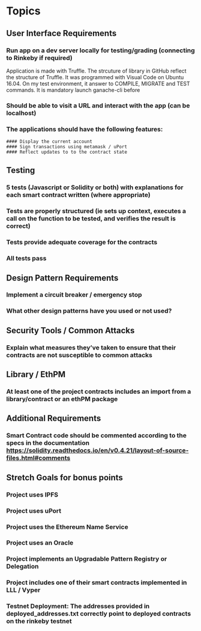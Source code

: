 # Topics

## User Interface Requirements
  ### Run app on a dev server locally for testing/grading (connecting to Rinkeby if required)
  Application is made with Truffle. The strcuture of library in GitHub reflect the structure of Truffle. It was programmed with Visual Code on Ubuntu 16.04. On my test environment, it answer to COMPILE, MIGRATE and TEST commands. It is mandatory launch ganache-cli before 
  
  ### Should be able to visit a URL and interact with the app (can be localhost)

  ### The applications should have the following features:
    #### Display the current account
    #### Sign transactions using metamask / uPort
    #### Reflect updates to to the contract state

## Testing
  ### 5 tests (Javascript or Solidity or both) with explanations for each smart contract written (where appropriate)
  ### Tests are properly structured (ie sets up context, executes a call on  the function to be tested, and verifies the result is correct)
  ### Tests provide adequate coverage for the contracts
  ### All tests pass

## Design Pattern Requirements
  ### Implement a circuit breaker / emergency stop
  ### What other design patterns have you used or  not used?

## Security Tools / Common Attacks
  ### Explain what measures they’ve taken to ensure that their contracts are not susceptible to common attacks

## Library / EthPM
  ### At least one of the project contracts includes an import from a library/contract or an ethPM package

## Additional Requirements
 ### Smart Contract code should be commented  according to the specs in the documentation https://solidity.readthedocs.io/en/v0.4.21/layout-of-source-files.html#comments

## Stretch Goals for bonus points
  ### Project uses IPFS
  ### Project uses uPort
  ### Project uses the Ethereum Name Service
  ### Project uses an Oracle
  ### Project implements an Upgradable Pattern Registry or Delegation
  ### Project includes one of their smart contracts implemented in LLL / Vyper
  ### Testnet Deployment:  The addresses provided in deployed_addresses.txt correctly point to deployed  contracts on the rinkeby testnet
